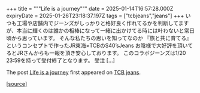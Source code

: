 +++
title = """Life is a journey"""
date = 2025-01-14T16:57:28.000Z
expiryDate = 2025-01-26T23:18:37.197Z
tags = ["tcbjeans","jeans"]
+++
いつも工場や店舗内でジーンズがしっかりと格好良く作れてるかを判断してますが、本当に輝くのは誰かの相棒になって一緒に出かけてる時には叶わないと常日頃から思っています。 そんな私たちの思いを知ってなのか 『旅と共に育てる』 というコンセプトで作ったJR東海×TCBのS40’sJeans お陰様で大好評を頂いてるとJRさんからも一報を頂き安心しております。 このコラボジーンズは1/20 23:59を持って受付終了となります。 受注 \[…\]

The post [Life is a journey](http://tcbjeans.com/2025/01/15/50770) first appeared on [TCB jeans](http://tcbjeans.com).

[[source]](http://tcbjeans.com/2025/01/15/50770)

